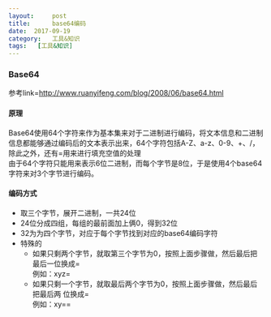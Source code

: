 ```yaml
---
layout:     post
title:      base64编码
date:  2017-09-19
category:   工具&知识
tags:   [工具&知识]
---
```

### Base64
参考link=http://www.ruanyifeng.com/blog/2008/06/base64.html
#### 原理

Base64使用64个字符来作为基本集来对于二进制进行编码，将文本信息和二进制信息都能够通过编码后的文本表示出来，64个字符包括A-Z、a-z、0-9、+、/，除此之外，还有=用来进行填充空值的处理  
由于64个字符只能用来表示6位二进制，而每个字节是8位，于是使用4个base64字符来对3个字节进行编码。

#### 编码方式
- 取三个字节，展开二进制，一共24位
- 24位分成四组，每组的最前面加上俩0，得到32位
- 32为为四个字节，对应于每个字节找到对应的base64编码字符
- 特殊的
    - 如果只剩两个字节，就取第三个字节为0，按照上面步骤做，然后最后把最后一位换成=  
        例如：xyz=
    - 如果只剩一个字节，就取最后两个字节为0，按照上面步骤做，然后最后把最后两  位换成=  
        例如：xy==  

